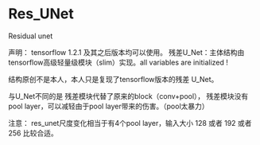 # Res_UNet
Residual unet

声明： tensorflow 1.2.1 及其之后版本均可以使用。
残差U_Net：主体结构由tensorflow高级轻量级模块（slim）实现。all variables are initialized ! 

结构原创不是本人，本人只是复现了tensorflow版本的残差 U_Net。

与U_Net不同的是 残差模块代替了原来的block（conv+pool），
残差模块没有pool layer，可以减轻由于pool layer带来的伤害。（pool太暴力）

注意：
res_unet尺度变化相当于有4个pool layer，输入大小 128 或者 192 或者 256 比较合适。
